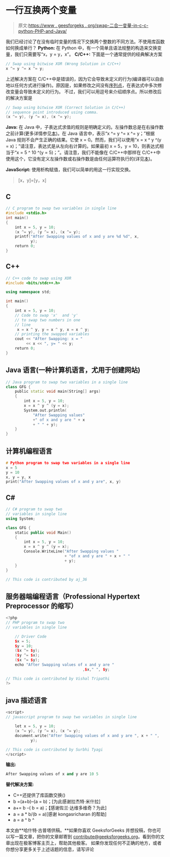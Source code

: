 # 一行互换两个变量

> 原文:[https://www . geesforgeks . org/swap-二合一变量-in-c-c-python-PHP-and-Java/](https://www.geeksforgeeks.org/swap-two-variables-in-one-line-in-c-c-python-php-and-java/)

我们已经讨论了在没有临时变量的情况下交换两个整数的不同方法。不使用库函数如何换成单行？
**Python:** 在 Python 中，有一个简单且语法规整的构造来交换变量，我们只需要写“x，y = y，x”。
**C/C++:** 下面是一个通常提供的经典解决方案

```cpp
// Swap using bitwise XOR (Wrong Solution in C/C++)
x ^= y ^= x ^= y; 
```

上述解决方案在 C/C++中是错误的，因为它会导致未定义的行为(编译器可以自由地以任何方式进行操作)。原因是，如果修改之间没有[序列点](https://www.geeksforgeeks.org/sequence-points-in-c-set-1/)，在表达式中多次修改变量会导致未定义的行为。
不过，我们可以用逗号来介绍顺序点。所以修改后的解决方案是

```cpp
// Swap using bitwise XOR (Correct Solution in C/C++)
// sequence point introduced using comma.
(x ^= y), (y ^= x), (x ^= y);
```

**Java:** 在 Java 中，子表达式求值的规则是明确定义的。左操作数总是在右操作数之前计算(更多详情参见[本](https://docs.oracle.com/javase/specs/jls/se7/html/jls-15.html))。在 Java 语言中，表示“x ^= y ^= x ^= y；”根据 Java 规则不会产生正确的结果。它使 x = 0。然而，我们可以使用“x = x ^ y ^(y = x)；”请注意，表达式是从左向右计算的。如果最初 x = 5，y = 10，则表达式相当于“x = 5 ^ 10 ^(y = 5)；”。请注意，我们不能像在 C/C++中那样在 C/C++中使用这个，它没有定义左操作数或右操作数是由任何运算符执行的(详见[本](https://www.geeksforgeeks.org/sequence-points-in-c-set-1/))。

**JavaScript:** 使用析构赋值，我们可以简单的用这一行实现交换。

> [x，y]=[y，x]

## C

```cpp
// C program to swap two variables in single line
#include <stdio.h>
int main()
{
    int x = 5, y = 10;
    (x ^= y), (y ^= x), (x ^= y);
    printf("After Swapping values of x and y are %d %d", x,
           y);
    return 0;
}
```

## C++

```cpp
// C++ code to swap using XOR
#include <bits/stdc++.h>

using namespace std;

int main()
{
    int x = 5, y = 10;
    // Code to swap 'x'  and 'y'
    // to swap two numbers in one
    // line
     x = x ^ y, y = x ^ y, x = x ^ y;
    // printing the swapped variables
    cout << "After Swapping: x = "
         << x << ", y= " << y;
    return 0;
}
```

## Java 语言(一种计算机语言，尤用于创建网站)

```cpp
// Java program to swap two variables in a single line
class GFG {
    public static void main(String[] args)
    {
        int x = 5, y = 10;
        x = x ^ y ^ (y = x);
        System.out.println(
            "After Swapping values"
            +" of x and y are " + x
            + " " + y);
    }
}
```

## 计算机编程语言

```cpp
# Python program to swap two variables in a single line
x = 5
y = 10
x, y = y, x
print("After Swapping values of x and y are", x, y)
```

## C#

```cpp
// C# program to swap two
// variables in single line
using System;

class GFG {
    static public void Main()
    {
        int x = 5, y = 10;
        x = x ^ y ^ (y = x);
        Console.WriteLine("After Swapping values "
                          + "of x and y are " + x + " "
                          + y);
    }
}

// This code is contributed by aj_36
```

## 服务器端编程语言（Professional Hypertext Preprocessor 的缩写）

```cpp
<?php
// PHP program to swap two
// variables in single line

    // Driver Code
    $x = 5;
    $y = 10;
    ($x ^= $y);
    ($y ^= $x);
    ($x ^= $y);
    echo "After Swapping values of x and y are "
                                  ,$x," ", $y;

// This code is contributed by Vishal Tripathi
?>
```

## java 描述语言

```cpp
<script>
// javascript program to swap two variables in single line

    let x = 5, y = 10;
    (x ^= y), (y ^= x), (x ^= y);
    document.write("After Swapping values of x and y are ", x + " ",
           y);

// This code is contributed by Surbhi Tyagi
</script>
```

**输出:**

```cpp
After Swapping values of x and y are 10 5
```

**替代解决方案:**

*   C++还提供了库函数交换()
*   b =(a+b)–(a = b)；[为此感谢拉杰特·米什拉]
*   a+= b –( b = a)；【感谢佐兰·达维多维奇？为此]
*   a = a * b/(b = a)[感谢 kongasricharan 的帮助]
*   a = a ^ b ^

本文由**哈什特·古普塔供稿。**如果你喜欢 GeeksforGeeks 并想投稿，你也可以写一篇文章，把你的文章邮寄到 contribute@geeksforgeeks.org。看到你的文章出现在极客博客主页上，帮助其他极客。
如果你发现任何不正确的地方，或者你想分享更多关于上述话题的信息，请写评论